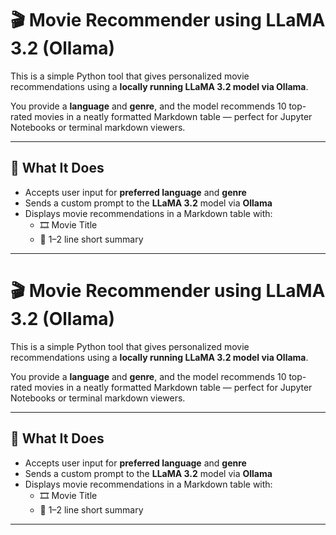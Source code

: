 # 🎬 Movie Recommender using LLaMA 3.2 (Ollama)

This is a simple Python tool that gives personalized movie recommendations using a **locally running LLaMA 3.2 model via Ollama**.

You provide a **language** and **genre**, and the model recommends 10 top-rated movies in a neatly formatted Markdown table — perfect for Jupyter Notebooks or terminal markdown viewers.

---

## 🧠 What It Does

- Accepts user input for **preferred language** and **genre**
- Sends a custom prompt to the **LLaMA 3.2** model via **Ollama**
- Displays movie recommendations in a Markdown table with:
  - 🎞️ Movie Title  
  - 📖 1–2 line short summary

---

# 🎬 Movie Recommender using LLaMA 3.2 (Ollama)

This is a simple Python tool that gives personalized movie recommendations using a **locally running LLaMA 3.2 model via Ollama**.

You provide a **language** and **genre**, and the model recommends 10 top-rated movies in a neatly formatted Markdown table — perfect for Jupyter Notebooks or terminal markdown viewers.

---

## 🧠 What It Does

- Accepts user input for **preferred language** and **genre**
- Sends a custom prompt to the **LLaMA 3.2** model via **Ollama**
- Displays movie recommendations in a Markdown table with:
  - 🎞️ Movie Title  
  - 📖 1–2 line short summary

---



